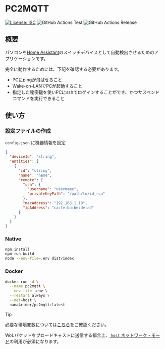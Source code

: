 # PC2MQTT

[![License: ISC](https://img.shields.io/github/license/nana4rider/pc2mqtt)](LICENSE)
![GitHub Actions Test](https://github.com/nana4rider/pc2mqtt/actions/workflows/test.yml/badge.svg)
![GitHub Actions Release](https://github.com/nana4rider/pc2mqtt/actions/workflows/release.yml/badge.svg)

## 概要

パソコンを[Home Assistant](https://www.home-assistant.io/)のスイッチデバイスとして自動検出させるためのアプリケーションです。

完全に動作するためには、下記を確認する必要があります。

- PCにpingが飛ばせること
- Wake-on-LANでPCが起動すること
- 指定した秘密鍵を使いPCにsshでログインすることができ、かつサスペンドコマンドを実行できること

## 使い方

### 設定ファイルの作成

`config.json` に機器情報を設定

```json
{
  "deviceId": "string",
  "entities": [
    {
      "id": "string",
      "name": "name",
      "remote": {
        "ssh": {
          "username": "username",
          "privateKeyPath": "/path/to/id_rsa"
        },
        "macAddress": "192.168.1.10",
        "ipAddress": "ca:fe:ba:be:de:ad"
      }
    }
  ]
}
```

### Native

```sh
npm install
npm run build
node --env-file=.env dist/index
```

### Docker

```sh
docker run -d \
  --name pc2mqtt \
  --env-file .env \
  --restart always \
  --net=host \
  nana4rider/pc2mqtt:latest
```

> [!TIP]  
> 必要な環境変数については[こちら](src/env.ts)をご確認ください。
>
> WoLパケットをブロードキャストに送信する都合上、[ `host` ネットワーク・モード](https://docs.docker.jp/network/host.html)の利用が必須になります。
